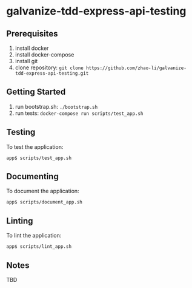 # galvanize-tdd-express-api-testing

Prerequisites
-------------
1. install docker
1. install docker-compose
1. install git
1. clone repository: `git clone https://github.com/zhao-li/galvanize-tdd-express-api-testing.git`

Getting Started
---------------
1. run bootstrap.sh: `./bootstrap.sh`
1. run tests: `docker-compose run scripts/test_app.sh`

Testing
-------
To test the application:

    app$ scripts/test_app.sh

Documenting
-----------
To document the application:

    app$ scripts/document_app.sh

Linting
-------
To lint the application:

    app$ scripts/lint_app.sh

Notes
-----
TBD

